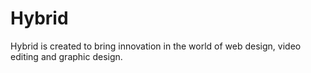 # Hybrid
Hybrid is created to bring innovation in the world of web design, video editing and graphic design.
